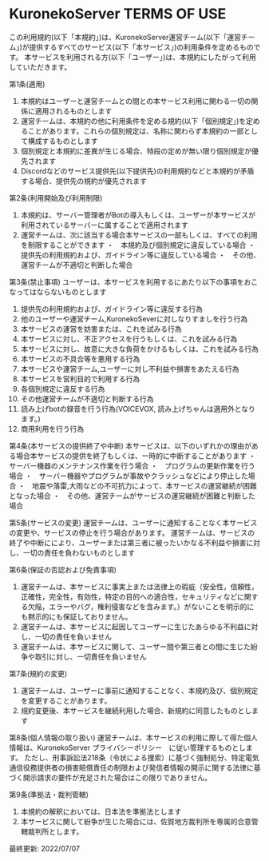 # KuronekoServer TERMS OF USE
この利用規約(以下「本規約」)は、KuronekoServer運営チーム(以下「運営チーム」)が提供するすべてのサービス(以下「本サービス」)の利用条件を定めるものです。
本サービスを利用される方(以下「ユーザー」)は、本規約にしたがって利用していただきます。

第1条(適用)
1. 本規約はユーザーと運営チームとの間との本サービス利用に関わる一切の関係に適用されるものとします
2. 運営チームは、本規約の他に利用条件を定める規約(以下「個別規定」)を定めることがあります。これらの個別規定は、名称に関わらず本規約の一部として構成するものとします
3. 個別規定と本規約に差異が生じる場合、特段の定めが無い限り個別規定が優先されます
4. Discordなどのサービス提供先(以下提供先)の利用規約などと本規約が矛盾する場合、提供先の規約が優先されます

第2条(利用開始及び利用制限)
1. 本規約は、サーバー管理者がBotの導入もしくは、ユーザーが本サービスが利用されているサーバーに属することで適用されます
2. 運営チームは、次に該当する場合本サービスの一部もしくは、すべての利用を制限することができます
・　本規約及び個別規定に違反している場合
・　提供先の利用規約および、ガイドライン等に違反している場合
・　その他、運営チームが不適切と判断した場合

第3条(禁止事項)
ユーザーは、本サービスを利用するにあたり以下の事項をおこなってはならないものとします
1. 提供先の利用規約および、ガイドライン等に違反する行為
2. 他のユーザーや運営チーム,KuronekoSeverに対しなりすましを行う行為
3. 本サービスの運営を妨害または、これを試みる行為
4. 本サービスに対し、不正アクセスを行うもしくは、これを試みる行為
5. 本サービスに対し、故意に大きな負荷をかけるもしくは、これを試みる行為
6. 本サービスの不具合等を悪用する行為
7. 本サービスや運営チーム,ユーザーに対し不利益や損害をあたえる行為
8. 本サービスを営利目的で利用する行為
9. 各個別規定に違反する行為
10. その他運営チームが不適切と判断する行為
11. 読み上げbotの録音を行う行為(VOICEVOX, 読み上げちゃんは適用外となります。)
12. 商用利用を行う行為

第4条(本サービスの提供終了や中断)
本サービスは、以下のいずれかの理由がある場合本サービスの提供を終了もしくは、一時的に中断することがあります
・　サーバー機器のメンテナンス作業を行う場合
・　プログラムの更新作業を行う場合
・　サーバー機器やプログラムが事故やクラッシュなどにより停止した場合
・　地震や落雷,大雨などの不可抗力によって、本サービスの運営継続が困難となった場合
・　その他、運営チームがサービスの運営継続が困難と判断した場合

第5条(サービスの変更)
運営チームは、ユーザーに通知することなく本サービスの変更や、サービスの停止を行う場合があります。
運営チームは、サービスの終了や中断ににより、ユーザーまたは第三者に被ったいかなる不利益や損害に対し、一切の責任を負わないものとします

第6条(保証の否認および免責事項)
1. 運営チームは、本サービスに事実上または法律上の瑕疵（安全性，信頼性，正確性，完全性，有効性，特定の目的への適合性，セキュリティなどに関する欠陥，エラーやバグ，権利侵害などを含みます。）がないことを明示的にも黙示的にも保証しておりません。
2. 運営チームは、本サービスに起因してユーザーに生じたあらゆる不利益に対し、一切の責任を負いません
3. 運営チームは、本サービスに関して、ユーザー間や第三者との間に生じた紛争や取引に対し、一切責任を負いません

第7条(規約の変更)
1. 運営チームは、ユーザーに事前に通知することなく、本規約及び、個別規定を変更することがあります。
2. 規約変更後、本サービスを継続利用した場合、新規約に同意したものとします

第8条(個人情報の取り扱い)
運営チームは、本サービスの利用に際して得た個人情報は、KuronekoServer プライバシーポリシー　に従い管理するものとします。
ただし、刑事訴訟法218条（令状による捜索）に基づく強制処分、特定電気通信役務提供者の損害賠償責任の制限および発信者情報の開示に関する法律に基づく開示請求の要件が充足された場合はこの限りでありません。

第9条(準拠法・裁判管轄)
1. 本規約の解釈においては、日本法を準拠法とします
2. 本サービスに関して紛争が生じた場合には、佐賀地方裁判所を専属的合意管轄裁判所とします。

最終更新: 2022/07/07
